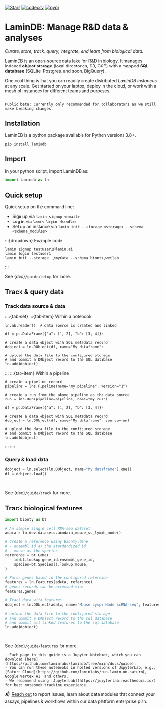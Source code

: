 [![Stars](https://img.shields.io/github/stars/laminlabs/lamindb?logo=GitHub&color=yellow)](https://github.com/laminlabs/lamindb)
[![codecov](https://codecov.io/gh/laminlabs/lamindb/branch/main/graph/badge.svg?token=VKMRJ7OWR3)](https://codecov.io/gh/laminlabs/lamindb)
[![pypi](https://img.shields.io/pypi/v/lamindb?color=blue&label=pypi%20package)](https://pypi.org/project/lamindb)

# LaminDB: Manage R&D data & analyses

_Curate, store, track, query, integrate, and learn from biological data._

LaminDB is an open-source data lake for R&D in biology. It manages indexed **object storage** (local directories, S3, GCP) with a mapped **SQL database** (SQLite, Postgres, and soon, BigQuery).

One cool thing is that you can readily create distributed _LaminDB instances_ at any scale. Get started on your laptop, deploy in the cloud, or work with a mesh of instances for different teams and purposes.

```{warning}

Public beta: Currently only recommended for collaborators as we still make breaking changes.

```

## Installation

LaminDB is a python package available for Python versions 3.8+.

```shell
pip install lamindb
```

## Import

In your python script, import LaminDB as:

```python
import lamindb as ln
```

## Quick setup

Quick setup on the command line:

- Sign up via `lamin signup <email>`
- Log in via `lamin login <handle>`
- Set up an instance via `lamin init --storage <storage> --schema <schema_modules>`

:::{dropdown} Example code

```shell
lamin signup testuser1@lamin.ai
lamin login testuser1
lamin init --storage ./mydata --schema bionty,wetlab
```

:::

See {doc}`/guide/setup` for more.

## Track & query data

### Track data source & data

::::{tab-set}
:::{tab-item} Within a notebook

```{code-block} python
ln.nb.header()  # data source is created and linked

df = pd.DataFrame({"a": [1, 2], "b": [3, 4]})

# create a data object with SQL metadata record
dobject = ln.DObject(df, name="My dataframe")

# upload the data file to the configured storage
# and commit a DObject record to the SQL database
ln.add(dobject)
```

:::
:::{tab-item} Within a pipeline

```{code-block} python
# create a pipeline record
pipeline = lns.Pipeline(name="my pipeline", version="1")

# create a run from the above pipeline as the data source
run = lns.Run(pipeline=pipeline, name="my run")

df = pd.DataFrame({"a": [1, 2], "b": [3, 4]})

# create a data object with SQL metadata record
dobject = ln.DObject(df, name="My dataframe", source=run)

# upload the data file to the configured storage
# and commit a DObject record to the SQL database
ln.add(dobject)
```

:::
::::

### Query & load data

```python
dobject = ln.select(ln.DObject, name="My dataframe").one()
df = dobject.load()
```

<br>

See {doc}`/guide/track` for more.

## Track biological features

```python
import bionty as bt

# An sample single cell RNA-seq dataset
adata = ln.dev.datasets.anndata_mouse_sc_lymph_node()

# Create a reference using Bionty.Gene
# - ensembl id as the standardized id
# - mouse as the species
reference = bt.Gene(
    id=bt.lookup.gene_id.ensembl_gene_id,
    species=bt.Species().lookup.mouse,
)

# Parse genes based in the configured reference
features = ln.Features(adata, reference)
# genes records can be accessed via:
features.genes

# Track data with features
dobject = ln.DObject(adata, name="Mouse Lymph Node scRNA-seq", features=features)

# upload the data file to the configured storage
# and commit a DObject record to the sql database
# and commit all linked features to the sql database
ln.add(dobject)
```

<br>

See {doc}`/guide/features` for more.

```{tip}
- Each page in this guide is a Jupyter Notebook, which you can download [here](https://github.com/laminlabs/lamindb/tree/main/docs/guide).
- You can run these notebooks in hosted versions of JupyterLab, e.g., [Saturn Cloud](https://github.com/laminlabs/run-lamin-on-saturn), Google Vertex AI, and others.
- We recommend using [JupyterLab](https://jupyterlab.readthedocs.io/) for best notebook tracking experience.
```

📬 [Reach out](https://lamin.ai/contact) to report issues, learn about data modules that connect your assays, pipelines & workflows within our data platform enterprise plan.
